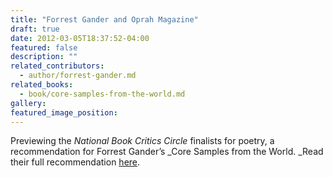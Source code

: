 ```yaml
---
title: "Forrest Gander and Oprah Magazine"
draft: true
date: 2012-03-05T18:37:52-04:00
featured: false
description: ""
related_contributors:
  - author/forrest-gander.md
related_books:
  - book/core-samples-from-the-world.md
gallery:
featured_image_position: 
---
```


Previewing the _National Book Critics Circle_ finalists for poetry, a recommendation for Forrest Gander’s _Core Samples from the World. _Read their full recommendation [here](http://www.oprah.com/spirit/Best-Poetry-Books-of-the-Year-Modern-Poetry/3).

